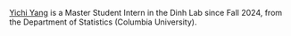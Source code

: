 <a href="https://www.linkedin.com/in/yichi-yang-b1186b200/">Yichi Yang</a> is a Master Student Intern in the Dinh Lab since Fall 2024, from the Department of Statistics (Columbia University).